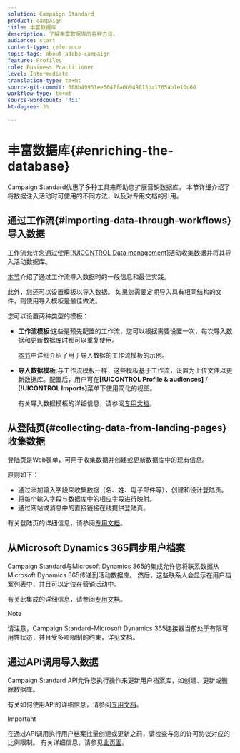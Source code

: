 ```yaml
---
solution: Campaign Standard
product: campaign
title: 丰富数据库
description: 了解丰富数据库的各种方法。
audience: start
content-type: reference
topic-tags: about-adobe-campaign
feature: Profiles
role: Business Practitioner
level: Intermediate
translation-type: tm+mt
source-git-commit: 088b49931ee5047fa6b949813ba17654b1e10d60
workflow-type: tm+mt
source-wordcount: '451'
ht-degree: 3%

---
```



# 丰富数据库{#enriching-the-database}

Campaign Standard优惠了多种工具来帮助您扩展营销数据库。 本节详细介绍了将数据注入活动时可使用的不同方法，以及对专用文档的引用。

## 通过工作流{#importing-data-through-workflows}导入数据

工作流允许您通过使用[[!UICONTROL Data management]](../../automating/using/about-data-management-activities.md)活动收集数据并将其导入活动数据库。

[本节](../../automating/using/about-data-import-and-export.md)介绍了通过工作流导入数据时的一般信息和最佳实践。

此外，您还可以设置模板以导入数据。 如果您需要定期导入具有相同结构的文件，则使用导入模板是最佳做法。

您可以设置两种类型的模板：

* **工作流模板**:这些是预先配置的工作流，您可以根据需要设置一次，每次导入数据和更新数据库时都可以重复使用。

   [本节](../../automating/using/creating-import-workflow-templates.md)中详细介绍了用于导入数据的工作流模板的示例。

* **导入数据模板**:与工作流模板一样，这些模板基于工作流，设置为上传文件以更新数据库。配置后，用户可在&#x200B;**[!UICONTROL Profile & audiences]** / **[!UICONTROL Imports]**&#x200B;菜单下使用简化的视图。

   有关导入数据模板的详细信息，请参阅[专用文档](../../automating/using/importing-data-with-import-templates.md)。

## 从登陆页{#collecting-data-from-landing-pages}收集数据

登陆页是Web表单，可用于收集数据并创建或更新数据库中的现有信息。

原则如下：

* 通过添加输入字段来收集数据（名、姓、电子邮件等），创建和设计登陆页。
* 将每个输入字段与数据库中的相应字段进行映射。
* 通过网站或消息中的直接链接在线提供登陆页。

有关登陆页的详细信息，请参阅[专用文档](../../channels/using/getting-started-with-landing-pages.md)。

## 从Microsoft Dynamics 365同步用户档案

Campaign Standard与Microsoft Dynamics 365的集成允许您将联系数据从Microsoft Dynamics 365传递到活动数据库。
然后，这些联系人会显示在用户档案列表中，并且可以定位在营销活动中。

有关此集成的详细信息，请参阅[专用文档](../../integrating/using/d365-acs-get-started.md)。

>[!NOTE]
>
>请注意，Campaign Standard-Microsoft Dynamics 365连接器当前处于有限可用性状态，并且受多项限制的约束，详见文档。

## 通过API调用导入数据

Campaign Standard API允许您执行操作来更新用户档案库，如创建、更新或删除数据库。

有关如何使用API的详细信息，请参阅[专用文档](../../api/using/get-started-apis.md)。

>[!IMPORTANT]
>
>在通过API调用执行用户档案批量创建或更新之前，请检查与您的许可协议对应的比例限制。 有关详细信息，请参见[此页面](https://helpx.adobe.com/legal/product-descriptions/campaign-standard.html#ITInfrastructureResourcesbyActiveProfilesTiers)。

